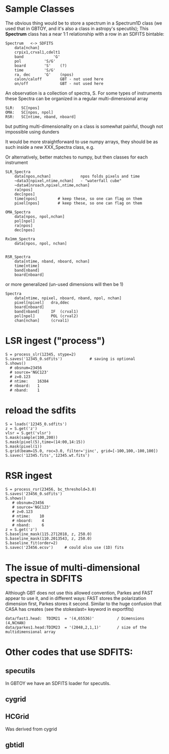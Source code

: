 #   Sample Classes

The obvious thing would be to store a spectrum in a Spectrum1D class (we used that in GBTOY, and it's 
also a class in astropy's specutils); This **Spectrum** class has a near 1:1 relationship with a row
in an SDFITS bintable:

	Spectrum   <-> SDFITS
		data[nchan]
		crpix1,crval1,cdelt1
		band	         'G'
		pol          'S/G'
		board        'S'    (?)
		time         'S/G'
		ra, dec      'G'    (npos)
		calon/caloff        GBT - not used here
		on/off              GBT - not used here

An observation is a collection of spectra, S.  For some types
of instruments these Spectra can be organized in a regular
multi-dimensional array

	SLR:   SC[npos]
	OMA:   SC[npos, npol]
	RSR:   SC[ntime, nband, nboard]

but putting multi-dimensionality on a class is somewhat painful,
though not impossible using dunders

It would be more straightforward to use numpy arrays, they should be
as such inside a new XXX_Spectra class, e.g.

Or alternatively, better matches to numpy, but then classes for each instrument

	SLR_Spectra
		data[npos,nchan]             npos folds pixels and time
		~data3[npixel,ntime,nchan]   - "waterfall cube"
		~data4[nroach,npixel,ntime,nchan]
		ra[npos]
		dec[npos]
		time[npos]         # keep these, so one can flag on them
		pixel[npos]        # keep these, so one can flag on them

	OMA_Spectra
		data[npos, npol,nchan]
		pol[npol]
		ra[npos]
		dec[npos]

	Rx1mm_Spectra  
		data[npos, npol, nchan]
    

	RSR_Spectra
		data[ntime, nband, nboard, nchan]
		time[ntime]
		band[nband]
		board[nboard]
		
		
or more generalized	(un-used dimensions will then be 1)

	Spectra
		data[ntime, npixel, nboard, nband, npol, nchan]
		pixel[npixel]   dra,ddec
		board[nboard]
		band[nband]     IF  (crval1)
		pol[npol]       POL (crval2)
		chan[nchan]     (crval1)



# LSR ingest ("process")

	S = process_slr(12345, stype=2)
	S.saves('12345_0.sdfits')            # saving is optional
	S.shows()
      # obsnum=23456
      # source='NGC123'
      # z=0.123
      # ntime:    16384
      # nboard:   1
      # nband:    1

# reload the sdfits

	S = loads('12345_0.sdfits')
	z = S.get('z')
	vlsr = S.get('vlsr')
	S.mask(sample(100,200))
	S.mask(pixel(5),time=(14:00,14:15))
	S.mask(pixel(1))
	S.grid(beam=15.0, roc=3.0, filter='jinc', grid=[-100,100,-100,100])
	S.savec('12345.fits','12345.wt.fits')

# RSR ingest

	S = process_rsr(23456, bc_threshold=3.0)
	S.saves('23456_0.sdfits')
	S.shows()
       # obsnum=23456
       # source='NGC123'
       # z=0.123
       # ntime:    10
       # nboard:    4
       # nband:     6
    z = S.get('z')
	S.baseline_mask(115.2712018, z, 250.0)
	S.baseline_mask(110.2013543, z, 250.0)
	S.baseline_fit(order=2)
	S.savec('23456.ecsv')     # could also use (1D) fits


# The issue of multi-dimensional spectra in SDFITS

Althiough GBT does not use this allowed convention, Parkes and FAST appear to use it,
and in different ways:  FAST stores the polarization dimension first,
Parkes stores it second. Similar to the huge confusion that CASA has creates
(see the stokeslast= keyword in exportfits)

	data/fast1.head:  TDIM21  = '(4,65536)'          / Dimensions (4,NCHAN) 
	data/parkes1.head:TDIM23  = '(2048,2,1,1)'       / size of the multidimensional array 

# Other codes that use SDFITS:

##  specutils

In GBTOY we have an SDFITS loader for specutils.

##  cygrid

##  HCGrid

Was derived from cygrid

##  gbtidl
